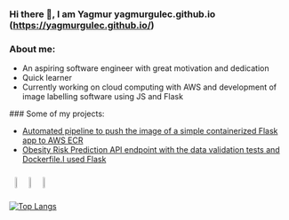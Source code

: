 ### Hi there 👋, I am Yagmur yagmurgulec.github.io (https://yagmurgulec.github.io/)
### About me: 
<ul>
  <li>An aspiring software engineer with great motivation and dedication</li>
  <li>Quick learner</li>
  <li>Currently working on cloud computing with AWS and development of image labelling software using JS and Flask </li>
  
  </li>
</ul>
### Some of my projects: 
<ul>
   <li><a href="https://github.com/YagmurGULEC/flask-aws-ecr-cd-pipeline">Automated pipeline to push the image of 
 a simple containerized Flask app to AWS ECR</a></li>
  <li><a href="https://github.com/YagmurGULEC/FlaskObesityRiskPredictionMLApp">Obesity Risk Prediction API endpoint with the data validation tests and Dockerfile.I used Flask</a></li>
 

  
  </li>
</ul>
<div class="image-container" style="display: flex; 
 margin-right: 100;
  width: 50%;
  padding: 10px;"> 
 <img src="https://cdn.jsdelivr.net/gh/devicons/devicon/icons/python/python-original-wordmark.svg" style="width: 10%; height: auto;"> 
 <img src="https://cdn.jsdelivr.net/gh/devicons/devicon/icons/flask/flask-original-wordmark.svg"  style="width: 10%; height: auto;"> 
 <img src="https://cdn.jsdelivr.net/gh/devicons/devicon/icons/postgresql/postgresql-original-wordmark.svg" style="width: 10%; height: auto;">
</div>


[![Top Langs](https://github-readme-stats.vercel.app/api/top-langs/?username=YagmurGULEC&hide=css,scss,html&layout=donut-vertical)](https://github.com/YagmurGULEC/github-readme-stats)



